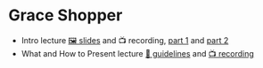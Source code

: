 # Grace Shopper

- Intro lecture [🖼️ slides](Intro%20to%20Grace%20Shopper.pdf) and 📺 recording, [part 1](https://youtu.be/A4J89NvfSag) and [part 2](https://youtu.be/UocuAXLW36s)
- What and How to Present lecture [📖 guidelines](https://gist.github.com/omriBernstein/4f5a088c2fefb95af70c44d3cdf2b6e6) and [📺 recording](https://youtu.be/fuc8VBD8tFY)
